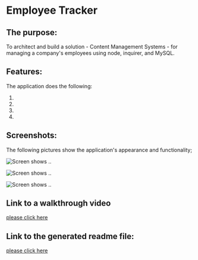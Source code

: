 # Employee Tracker

## The purpose:

To architect and build a solution - Content Management Systems - for managing a company's employees using node, inquirer, and MySQL.

## Features:

The application does the following:

1.
2.
3.
4.

## Screenshots:

The following pictures show the application's appearance and functionality;

![Screen shows ..](/Assets/.png)

![Screen shows ..](/Assets/.png)

![Screen shows ..](/Assets/.png)

## Link to a walkthrough video

[please click here](https://www.youtube.com/watch?v=AQEe-2J218Q)

## Link to the generated readme file:

[please click here](/generatedReadme.md)
